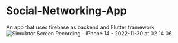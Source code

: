 # Social-Networking-App
An app that uses firebase as backend and Flutter framework
![Simulator Screen Recording - iPhone 14 - 2022-11-30 at 02 14 06](https://user-images.githubusercontent.com/111835151/204731721-34120ac5-292d-4eef-99be-b52b8caa53ba.gif)
